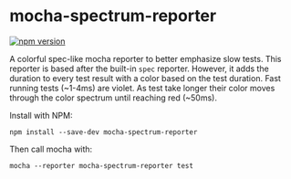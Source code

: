 # mocha-spectrum-reporter 
[![npm version](https://badge.fury.io/js/mocha-spectrum-reporter.svg)](https://badge.fury.io/js/mocha-spectrum-reporter)

A colorful spec-like mocha reporter to better emphasize slow tests.  This reporter is based after the built-in `spec` reporter.  However, it adds the duration to every test result with a color based on the test duration.  Fast running tests (~1-4ms) are violet. As test take longer their color moves through the color spectrum until reaching red (~50ms).

Install with NPM:

`npm install --save-dev mocha-spectrum-reporter`

Then call mocha with:

`mocha --reporter mocha-spectrum-reporter test`
